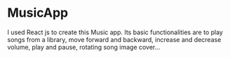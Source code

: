 # MusicApp
I used React js to create this Music app.
Its basic functionalities are to play songs from a library, move forward and backward, increase and decrease volume, play and pause, rotating song image cover...
